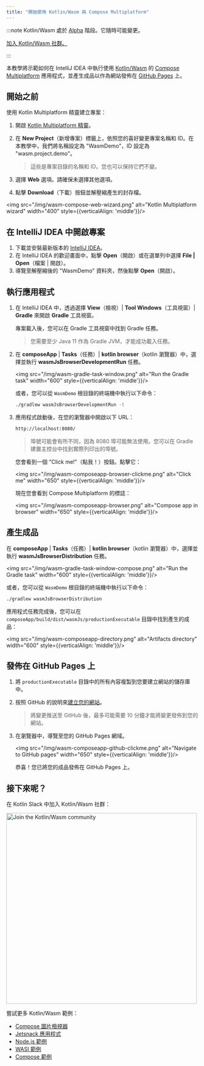 ```yaml
---
title: "開始使用 Kotlin/Wasm 與 Compose Multiplatform"
---
```

:::note
Kotlin/Wasm 處於 [Alpha](components-stability) 階段。它隨時可能變更。

[加入 Kotlin/Wasm 社群。](https://slack-chats.kotlinlang.org/c/webassembly)

:::

本教學將示範如何在 IntelliJ IDEA 中執行使用 [Kotlin/Wasm](wasm-overview) 的 [Compose Multiplatform](https://www.jetbrains.com/lp/compose-multiplatform/) 應用程式，並產生成品以作為網站發佈在 [GitHub Pages](https://pages.github.com/) 上。

## 開始之前

使用 Kotlin Multiplatform 精靈建立專案：

1. 開啟 [Kotlin Multiplatform 精靈](https://kmp.jetbrains.com/#newProject)。
2. 在 **New Project**（新增專案）標籤上，依照您的喜好變更專案名稱和 ID。在本教學中，我們將名稱設定為 "WasmDemo"，ID 設定為 "wasm.project.demo"。

   > 這些是專案目錄的名稱和 ID。您也可以保持它們不變。
   >
   

3. 選擇 **Web** 選項。請確保未選擇其他選項。
4. 點擊 **Download**（下載）按鈕並解壓縮產生的封存檔。

<img src="/img/wasm-compose-web-wizard.png" alt="Kotlin Multiplatform wizard" width="400" style={{verticalAlign: 'middle'}}/>

## 在 IntelliJ IDEA 中開啟專案

1. 下載並安裝最新版本的 [IntelliJ IDEA](https://www.jetbrains.com/idea/)。
2. 在 IntelliJ IDEA 的歡迎畫面中，點擊 **Open**（開啟）或在選單列中選擇 **File | Open**（檔案 | 開啟）。
3. 導覽至解壓縮後的 "WasmDemo" 資料夾，然後點擊 **Open**（開啟）。

## 執行應用程式

1. 在 IntelliJ IDEA 中，透過選擇 **View**（檢視）| **Tool Windows**（工具視窗）| **Gradle** 來開啟 **Gradle** 工具視窗。
   
   專案載入後，您可以在 Gradle 工具視窗中找到 Gradle 任務。

   > 您需要至少 Java 11 作為 Gradle JVM，才能成功載入任務。
   >
   

2. 在 **composeApp** | **Tasks**（任務）| **kotlin browser**（kotlin 瀏覽器）中，選擇並執行 **wasmJsBrowserDevelopmentRun** 任務。

   <img src="/img/wasm-gradle-task-window.png" alt="Run the Gradle task" width="600" style={{verticalAlign: 'middle'}}/>

   或者，您可以從 `WasmDemo` 根目錄的終端機中執行以下命令：

   ```bash
   ./gradlew wasmJsBrowserDevelopmentRun -t
   ```

3. 應用程式啟動後，在您的瀏覽器中開啟以下 URL：

   ```bash
   http://localhost:8080/
   ```

   > 埠號可能會有所不同，因為 8080 埠可能無法使用。您可以在 Gradle 建置主控台中找到實際列印出的埠號。
   >
   

   您會看到一個 "Click me!"（點我！）按鈕。點擊它：

   <img src="/img/wasm-composeapp-browser-clickme.png" alt="Click me" width="650" style={{verticalAlign: 'middle'}}/>

   現在您會看到 Compose Multiplatform 的標誌：

   <img src="/img/wasm-composeapp-browser.png" alt="Compose app in browser" width="650" style={{verticalAlign: 'middle'}}/>

## 產生成品

在 **composeApp** | **Tasks**（任務）| **kotlin browser**（kotlin 瀏覽器）中，選擇並執行 **wasmJsBrowserDistribution** 任務。

<img src="/img/wasm-gradle-task-window-compose.png" alt="Run the Gradle task" width="600" style={{verticalAlign: 'middle'}}/>

或者，您可以從 `WasmDemo` 根目錄的終端機中執行以下命令：

```bash
./gradlew wasmJsBrowserDistribution
```

應用程式任務完成後，您可以在 `composeApp/build/dist/wasmJs/productionExecutable` 目錄中找到產生的成品：

<img src="/img/wasm-composeapp-directory.png" alt="Artifacts directory" width="600" style={{verticalAlign: 'middle'}}/>

## 發佈在 GitHub Pages 上

1. 將 `productionExecutable` 目錄中的所有內容複製到您要建立網站的儲存庫中。
2. 按照 GitHub 的說明來[建立您的網站](https://docs.github.com/en/pages/getting-started-with-github-pages/creating-a-github-pages-site#creating-your-site)。

   > 將變更推送至 GitHub 後，最多可能需要 10 分鐘才能將變更發佈到您的網站。
   >
   

3. 在瀏覽器中，導覽至您的 GitHub Pages 網域。

   <img src="/img/wasm-composeapp-github-clickme.png" alt="Navigate to GitHub pages" width="650" style={{verticalAlign: 'middle'}}/>

   恭喜！您已將您的成品發佈在 GitHub Pages 上。

## 接下來呢？

在 Kotlin Slack 中加入 Kotlin/Wasm 社群：

<a href="https://slack-chats.kotlinlang.org/c/webassembly"><img src="/img/join-slack-channel.svg" width="500" alt="Join the Kotlin/Wasm community" /></a>

嘗試更多 Kotlin/Wasm 範例：

* [Compose 圖片檢視器](https://github.com/Kotlin/kotlin-wasm-examples/tree/main/compose-imageviewer)
* [Jetsnack 應用程式](https://github.com/Kotlin/kotlin-wasm-examples/tree/main/compose-jetsnack)
* [Node.js 範例](https://github.com/Kotlin/kotlin-wasm-examples/tree/main/nodejs-example)
* [WASI 範例](https://github.com/Kotlin/kotlin-wasm-examples/tree/main/wasi-example)
* [Compose 範例](https://github.com/Kotlin/kotlin-wasm-examples/tree/main/compose-example)
  ```
